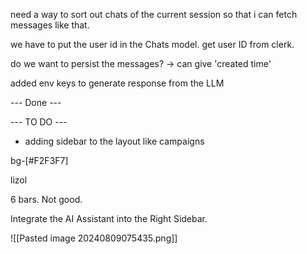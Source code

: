 
need a way to sort out chats of the current session so that i can fetch messages like that.

we have to put the user id in the Chats model. get user ID from clerk.


do we want to persist the messages? -> can give 'created time'

added env keys to generate response from the LLM

--- Done ---


--- TO DO ---

- adding sidebar to the layout like campaigns


bg-[#F2F3F7]



lizol





6 bars. Not good.

Integrate the AI Assistant into the Right Sidebar.


![[Pasted image 20240809075435.png]]